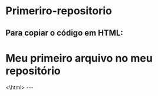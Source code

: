 # Primeriro-repositorio

Para copiar o código  em HTML:
---
<html>
        <h1> Meu primeiro arquivo no meu repositório</h1>
<\html>
---
